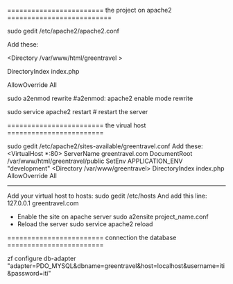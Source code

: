 ======================== the project on apache2 ==========================

sudo gedit /etc/apache2/apache2.conf

Add these:

<Directory /var/www/html/greentravel >

DirectoryIndex index.php

AllowOverride All

</Directory>

sudo a2enmod rewrite #a2enmod: apache2 enable mode rewrite

sudo service apache2 restart # restart the server


======================== the virual host  ======================== 

sudo gedit /etc/apache2/sites-available/greentravel.conf
Add these:
<VirtualHost *:80>
ServerName greentravel.com
DocumentRoot /var/www/html/greentravel/public
SetEnv APPLICATION_ENV "development"
<Directory /var/www/greentravel>
DirectoryIndex index.php
AllowOverride All
</Directory>
</VirtualHost>




************************
Add your virtual host to hosts:
sudo gedit /etc/hosts
And add this line:
127.0.0.1     greentravel.com

- Enable the site on apache server
sudo a2ensite project_name.conf
- Reload the server
sudo service apache2 reload

======================== connection the database ========================

zf configure db-adapter "adapter=PDO_MYSQL&dbname=greentravel&host=localhost&username=iti&password=iti" 
